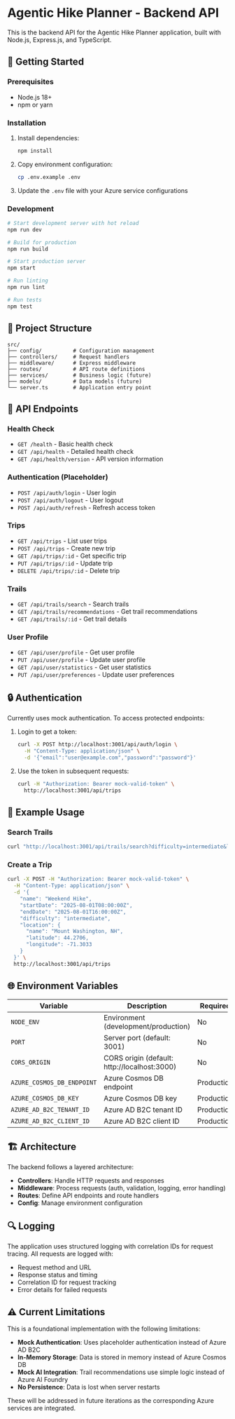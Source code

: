 # Agentic Hike Planner - Backend API

This is the backend API for the Agentic Hike Planner application, built with Node.js, Express.js, and TypeScript.

## 🚀 Getting Started

### Prerequisites

- Node.js 18+
- npm or yarn

### Installation

1. Install dependencies:
   ```bash
   npm install
   ```

2. Copy environment configuration:
   ```bash
   cp .env.example .env
   ```

3. Update the `.env` file with your Azure service configurations

### Development

```bash
# Start development server with hot reload
npm run dev

# Build for production
npm run build

# Start production server
npm start

# Run linting
npm run lint

# Run tests
npm test
```

## 📁 Project Structure

```
src/
├── config/          # Configuration management
├── controllers/     # Request handlers
├── middleware/      # Express middleware
├── routes/          # API route definitions
├── services/        # Business logic (future)
├── models/          # Data models (future)
└── server.ts        # Application entry point
```

## 🔧 API Endpoints

### Health Check
- `GET /health` - Basic health check
- `GET /api/health` - Detailed health check
- `GET /api/health/version` - API version information

### Authentication (Placeholder)
- `POST /api/auth/login` - User login
- `POST /api/auth/logout` - User logout
- `POST /api/auth/refresh` - Refresh access token

### Trips
- `GET /api/trips` - List user trips
- `POST /api/trips` - Create new trip
- `GET /api/trips/:id` - Get specific trip
- `PUT /api/trips/:id` - Update trip
- `DELETE /api/trips/:id` - Delete trip

### Trails
- `GET /api/trails/search` - Search trails
- `GET /api/trails/recommendations` - Get trail recommendations
- `GET /api/trails/:id` - Get trail details

### User Profile
- `GET /api/user/profile` - Get user profile
- `PUT /api/user/profile` - Update user profile
- `GET /api/user/statistics` - Get user statistics
- `PUT /api/user/preferences` - Update user preferences

## 🔒 Authentication

Currently uses mock authentication. To access protected endpoints:

1. Login to get a token:
   ```bash
   curl -X POST http://localhost:3001/api/auth/login \
     -H "Content-Type: application/json" \
     -d '{"email":"user@example.com","password":"password"}'
   ```

2. Use the token in subsequent requests:
   ```bash
   curl -H "Authorization: Bearer mock-valid-token" \
     http://localhost:3001/api/trips
   ```

## 🧪 Example Usage

### Search Trails
```bash
curl "http://localhost:3001/api/trails/search?difficulty=intermediate&limit=5"
```

### Create a Trip
```bash
curl -X POST -H "Authorization: Bearer mock-valid-token" \
  -H "Content-Type: application/json" \
  -d '{
    "name": "Weekend Hike",
    "startDate": "2025-08-01T08:00:00Z",
    "endDate": "2025-08-01T16:00:00Z",
    "difficulty": "intermediate",
    "location": {
      "name": "Mount Washington, NH",
      "latitude": 44.2706,
      "longitude": -71.3033
    }
  }' \
  http://localhost:3001/api/trips
```

## 🌐 Environment Variables

| Variable | Description | Required |
|----------|-------------|----------|
| `NODE_ENV` | Environment (development/production) | No |
| `PORT` | Server port (default: 3001) | No |
| `CORS_ORIGIN` | CORS origin (default: http://localhost:3000) | No |
| `AZURE_COSMOS_DB_ENDPOINT` | Azure Cosmos DB endpoint | Production |
| `AZURE_COSMOS_DB_KEY` | Azure Cosmos DB key | Production |
| `AZURE_AD_B2C_TENANT_ID` | Azure AD B2C tenant ID | Production |
| `AZURE_AD_B2C_CLIENT_ID` | Azure AD B2C client ID | Production |

## 🏗️ Architecture

The backend follows a layered architecture:

- **Controllers**: Handle HTTP requests and responses
- **Middleware**: Process requests (auth, validation, logging, error handling)
- **Routes**: Define API endpoints and route handlers
- **Config**: Manage environment configuration

## 🔍 Logging

The application uses structured logging with correlation IDs for request tracing. All requests are logged with:

- Request method and URL
- Response status and timing
- Correlation ID for request tracking
- Error details for failed requests

## ⚠️ Current Limitations

This is a foundational implementation with the following limitations:

- **Mock Authentication**: Uses placeholder authentication instead of Azure AD B2C
- **In-Memory Storage**: Data is stored in memory instead of Azure Cosmos DB
- **Mock AI Integration**: Trail recommendations use simple logic instead of Azure AI Foundry
- **No Persistence**: Data is lost when server restarts

These will be addressed in future iterations as the corresponding Azure services are integrated.